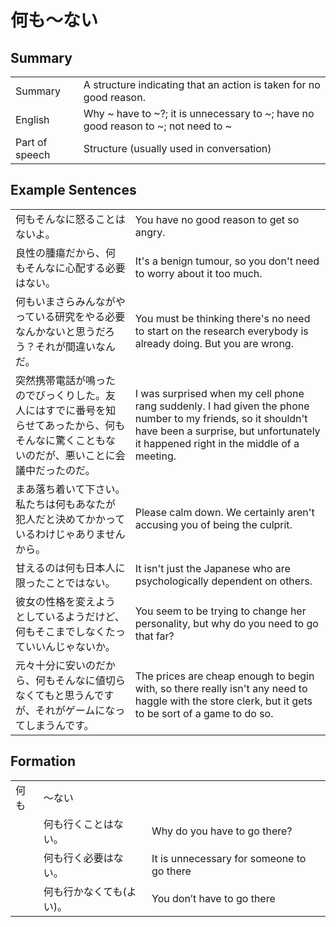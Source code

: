 # 何も～ない

## Summary

<table><tr>   <td>Summary</td>   <td>A structure indicating that an action is taken for no good reason.</td></tr><tr>   <td>English</td>   <td>Why ~ have to ~?; it is unnecessary to ~; have no good reason to ~; not need to ~</td></tr><tr>   <td>Part of speech</td>   <td>Structure (usually used in conversation)</td></tr></table>

## Example Sentences

<table><tr>   <td>何もそんなに怒ることはないよ。</td>   <td>You have no good reason to get so angry.</td></tr><tr>   <td>良性の腫瘍だから、何もそんなに心配する必要はない。</td>   <td>It's a benign tumour, so you don't need to worry about it too much.</td></tr><tr>   <td>何もいまさらみんながやっている研究をやる必要なんかないと思うだろう？それが間違いなんだ。</td>   <td>You must be thinking there's no need to start on the research everybody is already doing. But you are wrong.</td></tr><tr>   <td>突然携帯電話が鳴ったのでびっくりした。友人にはすでに番号を知らせてあったから、何もそんなに驚くこともないのだが、悪いことに会議中だったのだ。</td>   <td>I was surprised when my cell phone rang suddenly. I had given the phone number to my friends, so it shouldn't have been a surprise, but unfortunately it happened right in the middle of a meeting.</td></tr><tr>   <td>まあ落ち着いて下さい。私たちは何もあなたが犯人だと決めてかかっているわけじゃありませんから。</td>   <td>Please calm down. We certainly aren't accusing you of being the culprit.</td></tr><tr>   <td>甘えるのは何も日本人に限ったことではない。</td>   <td>It isn't just the Japanese who are psychologically dependent on others.</td></tr><tr>   <td>彼女の性格を変えようとしているようだけど、何もそこまでしなくたっていいんじゃないか。</td>   <td>You seem to be trying to change her personality, but why do you need to go that far?</td></tr><tr>   <td>元々十分に安いのだから、何もそんなに値切らなくてもと思うんですが、それがゲームになってしまうんです。</td>   <td>The prices are cheap enough to begin with, so there really isn't any need to haggle with the store clerk, but it gets to be sort of a game to do so.</td></tr></table>

## Formation

<table class="table"><tbody><tr class="tr head"><td class="td"><span class="concept">何も</span></td><td class="td"><span>～</span><span class="concept">ない</span></td><td class="td"></td></tr><tr class="tr"><td class="td"></td><td class="td"><span class="concept">何も</span><span>行くことは</span><span class="concept">ない</span><span>。</span></td><td class="td"><span>Why do you have to go there?</span></td></tr><tr class="tr"><td class="td"></td><td class="td"><span class="concept">何も</span><span>行く必要は</span><span class="concept">ない</span><span>。</span></td><td class="td"><span>It is unnecessary for someone to go there</span></td></tr><tr class="tr"><td class="td"></td><td class="td"><span class="concept">何も</span><span>行か</span><span class="concept">なく</span><span>ても(よい)。</span></td><td class="td"><span>You don’t have to go there</span></td></tr></tbody></table>

